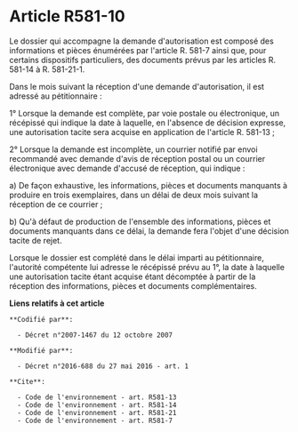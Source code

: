 # Article R581-10

Le dossier qui accompagne la demande d'autorisation est composé des informations et pièces énumérées par l'article R. 581-7
ainsi que, pour certains dispositifs particuliers, des documents prévus par les articles R. 581-14 à R. 581-21-1. 

Dans le mois suivant la réception d'une demande d'autorisation, il est adressé au pétitionnaire : 

1° Lorsque la demande est complète, par voie postale ou électronique, un récépissé qui indique la date à laquelle, en
l'absence de décision expresse, une autorisation tacite sera acquise en application de l'article R. 581-13 ; 

2° Lorsque la demande est incomplète, un courrier notifié par envoi recommandé avec demande d'avis de réception postal ou un
courrier électronique avec demande d'accusé de réception, qui indique : 

a) De façon exhaustive, les informations, pièces et documents manquants à produire en trois exemplaires, dans un délai de
deux mois suivant la réception de ce courrier ; 

b) Qu'à défaut de production de l'ensemble des informations, pièces et documents manquants dans ce délai, la demande fera
l'objet d'une décision tacite de rejet. 

Lorsque le dossier est complété dans le délai imparti au pétitionnaire, l'autorité compétente lui adresse le récépissé prévu
au 1°, la date à laquelle une autorisation tacite étant acquise étant décomptée à partir de la réception des informations,
pièces et documents complémentaires.

**Liens relatifs à cet article**

	**Codifié par**:

	  - Décret n°2007-1467 du 12 octobre 2007

	**Modifié par**:

	  - Décret n°2016-688 du 27 mai 2016 - art. 1

	**Cite**:

	  - Code de l'environnement - art. R581-13
	  - Code de l'environnement - art. R581-14
	  - Code de l'environnement - art. R581-21
	  - Code de l'environnement - art. R581-7
